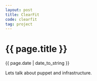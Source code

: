 ```yaml
---
layout: post
title: ClearFit
code: clearfit
tag: project
---
```


{{ page.title }}
================
{{ page.date | date_to_string }}

Lets talk about puppet and infrastructure.